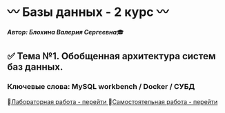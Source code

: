 # :wavy_dash: Базы данных - 2 курс :wavy_dash:

***Автор: Блохина Валерия Сергеевна***:mortar_board:


## :white_check_mark: Тема №1. Обобщенная архитектура систем баз данных.
### Ключевые слова: MySQL workbench / Docker / СУБД
:small_orange_diamond:[Лабораторная работа - перейти ](https://github.com/BlohinaValeria/Programming-2nd-course/tree/main/Лабораторная%201)
:small_orange_diamond:[Самостоятельная работа - перейти ](https://github.com/BlohinaValeria/Programming-2nd-course/tree/main/Лабораторная%201)

